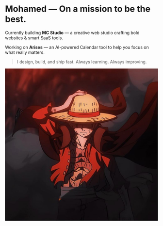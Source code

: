 # Mohamed — On a mission to be the best.

Currently building **MC Studio** — a creative web studio crafting bold websites & smart SaaS tools.

Working on **Arises** — an AI-powered Calendar tool to help you focus on what really matters.

> I design, build, and ship fast. Always learning. Always improving.

<!-- [![Anurag's GitHub stats](https://github-readme-stats.vercel.app/api?username=mohamedevweb)](https://github.com/anuraghazra/github-readme-stats) -->

![My banner](./assets/dark-luffy.jpg)
